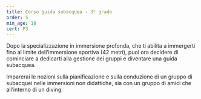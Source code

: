 ```yaml
---
title: Corso guida subacquea - 3° grado
order: 5
min_age: 18
cert: P3
---
```


Dopo la specializzazione in immersione profonda, che ti abilita a immergerti fino al limite dell’immersione sportiva (42 metri), puoi ora decidere di cominciare a dedicarti alla gestione dei gruppi e diventare una guida subacquea.

Imparerai le nozioni sulla pianificazione e sulla conduzione di un gruppo di subacquei nelle immersioni non didattiche, sia con un gruppo di amici che all’interno di un diving.
